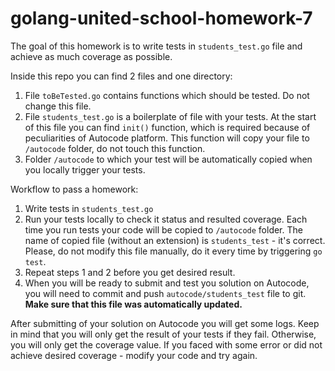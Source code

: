 # golang-united-school-homework-7

The goal of this homework is to write tests in `students_test.go` file and achieve as much coverage as possible.

Inside this repo you can find 2 files and one directory:
1. File `toBeTested.go` contains functions which should be tested. Do not change this file.
2. File `students_test.go` is a boilerplate of file with your tests. At the start of this file you can find `init()` function, which is required because of peculiarities of Autocode platform. This function will copy your file to `/autocode` folder, do not touch this function.
3. Folder `/autocode` to which your test will be automatically copied when you locally trigger your tests.

Workflow to pass a homework: 
1. Write tests in `students_test.go`
2. Run your tests locally to check it status and resulted coverage. Each time you run tests your code will be copied to `/autocode` folder. The name of copied file (without an extension) is `students_test` - it's correct. Please, do not modify this file manually, do it every time by triggering `go test`.
3. Repeat steps 1 and 2 before you get desired result.
4. When you will be ready to submit and test you solution on Autocode, you will need to commit and push `autocode/students_test` file to git. **Make sure that this file was automatically updated.** 

After submitting of your solution on Autocode you will get some logs. Keep in mind that you will only get the result of your tests if they fail. Otherwise, you will only get the coverage value. If you faced with some error or did not achieve desired coverage - modify your code and try again.
